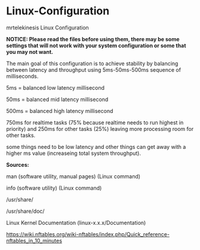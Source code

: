 # Linux-Configuration
mrtelekinesis Linux Configuration

**NOTICE: Please read the files before using them, there may be some settings that will not work with your system configuration or some that you may not want.**

The main goal of this configuration is to achieve stability by balancing between latency and throughput using 5ms-50ms-500ms sequence of milliseconds.

5ms = balanced low latency millisecond

50ms = balanced mid latency millisecond

500ms = balanced high latency millisecond

750ms for realtime tasks (75% because realtime needs to run highest in priority) and 250ms for other tasks (25%) leaving more processing room for other tasks.

some things need to be low latency and other things can get away with a higher ms value (increaseing total system throughput).

**Sources:**

man (software utility, manual pages) (Linux command)

info (software utility) (Linux command)

/usr/share/

/usr/share/doc/

Linux Kernel Documentation (linux-x.x.x/Documentation)

https://wiki.nftables.org/wiki-nftables/index.php/Quick_reference-nftables_in_10_minutes
